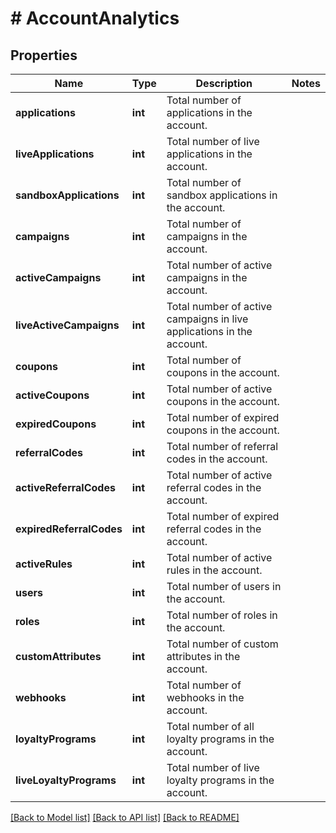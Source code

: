 # # AccountAnalytics

## Properties

Name | Type | Description | Notes
------------ | ------------- | ------------- | -------------
**applications** | **int** | Total number of applications in the account. | 
**liveApplications** | **int** | Total number of live applications in the account. | 
**sandboxApplications** | **int** | Total number of sandbox applications in the account. | 
**campaigns** | **int** | Total number of campaigns in the account. | 
**activeCampaigns** | **int** | Total number of active campaigns in the account. | 
**liveActiveCampaigns** | **int** | Total number of active campaigns in live applications in the account. | 
**coupons** | **int** | Total number of coupons in the account. | 
**activeCoupons** | **int** | Total number of active coupons in the account. | 
**expiredCoupons** | **int** | Total number of expired coupons in the account. | 
**referralCodes** | **int** | Total number of referral codes in the account. | 
**activeReferralCodes** | **int** | Total number of active referral codes in the account. | 
**expiredReferralCodes** | **int** | Total number of expired referral codes in the account. | 
**activeRules** | **int** | Total number of active rules in the account. | 
**users** | **int** | Total number of users in the account. | 
**roles** | **int** | Total number of roles in the account. | 
**customAttributes** | **int** | Total number of custom attributes in the account. | 
**webhooks** | **int** | Total number of webhooks in the account. | 
**loyaltyPrograms** | **int** | Total number of all loyalty programs in the account. | 
**liveLoyaltyPrograms** | **int** | Total number of live loyalty programs in the account. | 

[[Back to Model list]](../../README.md#documentation-for-models) [[Back to API list]](../../README.md#documentation-for-api-endpoints) [[Back to README]](../../README.md)


